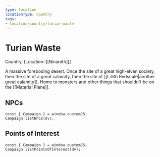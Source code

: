 ```yaml
---
type: location
locationType: country
tags: 
- location/country/turian-waste
---
```


# Turian Waste
Country, [Location::[[Ninareth]]]

A massive foreboding desert. Once the site of a great high-elven society, then the site of a great calamity, then the site of [[Lillith Redscale|another great calamity]]. Home to monsters and other things that shouldn't be on the [[Material Plane]].

## NPCs

```dataviewjs
const { Campaign } = window.customJS;
Campaign.listNPCs(dv);
```

## Points of Interest

```dataviewjs
const { Campaign } = window.customJS;
Campaign.listPointsOfInterest(dv);
```
